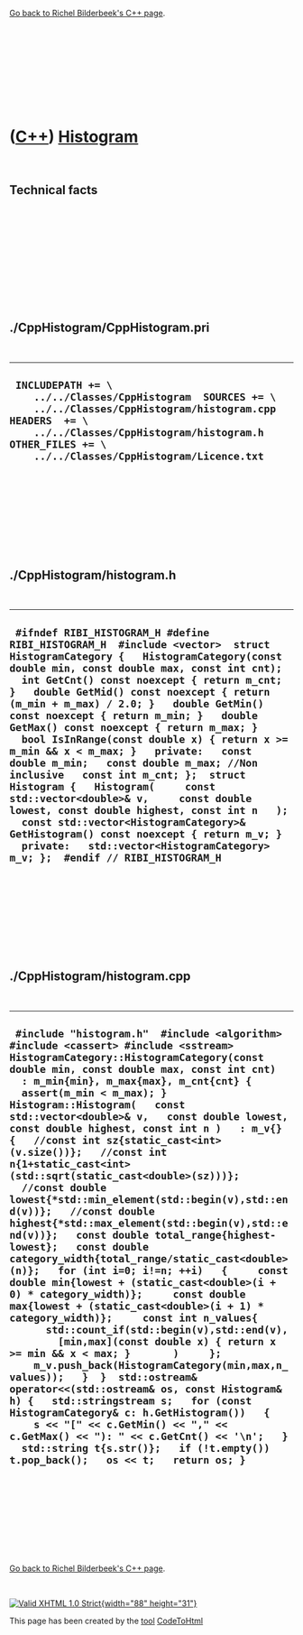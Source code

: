 

[Go back to Richel Bilderbeek's C++ page](Cpp.htm).

 

 

 

 

 

([C++](Cpp.htm)) [Histogram](CppHistogram.htm)
==============================================

 

Technical facts
---------------

 

 

 

 

 

 

./CppHistogram/CppHistogram.pri
-------------------------------

 

  --------------------------------------------------------------------------------------------------------------------------------------------------------------------------------------------------------------------------------------
  ` INCLUDEPATH += \     ../../Classes/CppHistogram  SOURCES += \     ../../Classes/CppHistogram/histogram.cpp  HEADERS  += \     ../../Classes/CppHistogram/histogram.h  OTHER_FILES += \     ../../Classes/CppHistogram/Licence.txt`
  --------------------------------------------------------------------------------------------------------------------------------------------------------------------------------------------------------------------------------------

 

 

 

 

 

./CppHistogram/histogram.h
--------------------------

 

  ---------------------------------------------------------------------------------------------------------------------------------------------------------------------------------------------------------------------------------------------------------------------------------------------------------------------------------------------------------------------------------------------------------------------------------------------------------------------------------------------------------------------------------------------------------------------------------------------------------------------------------------------------------------------------------------------------------------------------------------------------------------------------------------------------------------------------------------------------------------------------------
  ` #ifndef RIBI_HISTOGRAM_H #define RIBI_HISTOGRAM_H  #include <vector>  struct HistogramCategory {   HistogramCategory(const double min, const double max, const int cnt);   int GetCnt() const noexcept { return m_cnt; }   double GetMid() const noexcept { return (m_min + m_max) / 2.0; }   double GetMin() const noexcept { return m_min; }   double GetMax() const noexcept { return m_max; }   bool IsInRange(const double x) { return x >= m_min && x < m_max; }   private:   const double m_min;   const double m_max; //Non inclusive   const int m_cnt; };  struct Histogram {   Histogram(     const std::vector<double>& v,     const double lowest, const double highest, const int n   );   const std::vector<HistogramCategory>& GetHistogram() const noexcept { return m_v; }   private:   std::vector<HistogramCategory> m_v; };  #endif // RIBI_HISTOGRAM_H`
  ---------------------------------------------------------------------------------------------------------------------------------------------------------------------------------------------------------------------------------------------------------------------------------------------------------------------------------------------------------------------------------------------------------------------------------------------------------------------------------------------------------------------------------------------------------------------------------------------------------------------------------------------------------------------------------------------------------------------------------------------------------------------------------------------------------------------------------------------------------------------------------

 

 

 

 

 

./CppHistogram/histogram.cpp
----------------------------

 

  --------------------------------------------------------------------------------------------------------------------------------------------------------------------------------------------------------------------------------------------------------------------------------------------------------------------------------------------------------------------------------------------------------------------------------------------------------------------------------------------------------------------------------------------------------------------------------------------------------------------------------------------------------------------------------------------------------------------------------------------------------------------------------------------------------------------------------------------------------------------------------------------------------------------------------------------------------------------------------------------------------------------------------------------------------------------------------------------------------------------------------------------------------------------------------------------------------------------------------------------------------------------------------------------------------------------------------------------------------------------------------------------------------------------------------------------------------------------------------------------------------------------
  ` #include "histogram.h"  #include <algorithm> #include <cassert> #include <sstream>  HistogramCategory::HistogramCategory(const double min, const double max, const int cnt)   : m_min{min}, m_max{max}, m_cnt{cnt} {   assert(m_min < m_max); }   Histogram::Histogram(   const std::vector<double>& v,   const double lowest, const double highest, const int n )   : m_v{} {   //const int sz{static_cast<int>(v.size())};   //const int n{1+static_cast<int>(std::sqrt(static_cast<double>(sz)))};   //const double lowest{*std::min_element(std::begin(v),std::end(v))};   //const double highest{*std::max_element(std::begin(v),std::end(v))};   const double total_range{highest-lowest};   const double category_width{total_range/static_cast<double>(n)};   for (int i=0; i!=n; ++i)   {     const double min{lowest + (static_cast<double>(i + 0) * category_width)};     const double max{lowest + (static_cast<double>(i + 1) * category_width)};     const int n_values{       std::count_if(std::begin(v),std::end(v),         [min,max](const double x) { return x >= min && x < max; }       )     };     m_v.push_back(HistogramCategory(min,max,n_values));   }  }  std::ostream& operator<<(std::ostream& os, const Histogram& h) {   std::stringstream s;   for (const HistogramCategory& c: h.GetHistogram())   {     s << "[" << c.GetMin() << "," << c.GetMax() << "): " << c.GetCnt() << '\n';   }   std::string t{s.str()};   if (!t.empty()) t.pop_back();   os << t;   return os; }`
  --------------------------------------------------------------------------------------------------------------------------------------------------------------------------------------------------------------------------------------------------------------------------------------------------------------------------------------------------------------------------------------------------------------------------------------------------------------------------------------------------------------------------------------------------------------------------------------------------------------------------------------------------------------------------------------------------------------------------------------------------------------------------------------------------------------------------------------------------------------------------------------------------------------------------------------------------------------------------------------------------------------------------------------------------------------------------------------------------------------------------------------------------------------------------------------------------------------------------------------------------------------------------------------------------------------------------------------------------------------------------------------------------------------------------------------------------------------------------------------------------------------------

 

 

 

 

 

[Go back to Richel Bilderbeek's C++ page](Cpp.htm).



 

[![Valid XHTML 1.0 Strict](valid-xhtml10.png){width="88"
height="31"}](http://validator.w3.org/check?uri=referer)

This page has been created by the [tool](Tools.htm)
[CodeToHtml](ToolCodeToHtml.htm)
